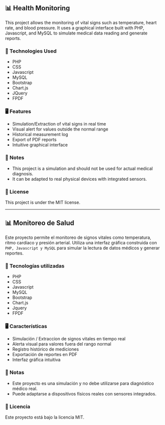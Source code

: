 ## 📊 Health Monitoring

This project allows the monitoring of vital signs such as temperature, heart rate, and blood pressure. It uses a graphical interface built with PHP, Javascript, and MySQL to simulate medical data reading and generate reports.

### 🧰 Technologies Used

* PHP
* CSS
* Javascript
* MySQL
* Bootstrap
* Chart.js
* JQuery
* FPDF

### 🖥️ Features

* Simulation/Extraction of vital signs in real time
* Visual alert for values ​​outside the normal range
* Historical measurement log
* Export of PDF reports
* Intuitive graphical interface

### 📌 Notes

* This project is a simulation and should not be used for actual medical diagnosis.
* It can be adapted to real physical devices with integrated sensors.

### 📄 License

This project is under the MIT license.

------------------------------------------------------------------------------

## 📊 Monitoreo de Salud

Este proyecto permite el monitoreo de signos vitales como temperatura, ritmo cardíaco y presión arterial. Utiliza una interfaz gráfica construida con `PHP, Javascript y MySQL` para simular la lectura de datos médicos y generar reportes.

### 🧰 Tecnologías utilizadas

* PHP
* CSS
* Javascript
* MySQL
* Bootstrap
* Chart.js
* Jquery
* FPDF

### 🖥️ Características

* Simulación / Extraccion de signos vitales en tiempo real
* Alerta visual para valores fuera del rango normal
* Registro histórico de mediciones
* Exportación de reportes en PDF
* Interfaz gráfica intuitiva

### 📌 Notas

* Este proyecto es una simulación y no debe utilizarse para diagnóstico médico real.
* Puede adaptarse a dispositivos físicos reales con sensores integrados.

### 📄 Licencia

Este proyecto está bajo la licencia MIT.


